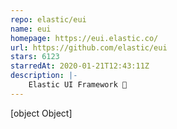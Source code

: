```yaml
---
repo: elastic/eui
name: eui
homepage: https://eui.elastic.co/
url: https://github.com/elastic/eui
stars: 6123
starredAt: 2020-01-21T12:43:11Z
description: |-
    Elastic UI Framework 🙌
---
```


[object Object]
